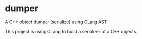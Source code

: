 # dumper
A C++ object dumper (serialize) using CLang AST

This project is using CLang to build a serializer of a C++ objects.

